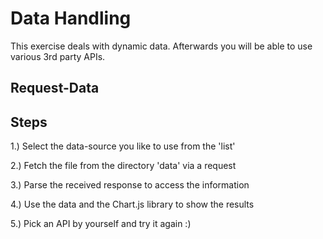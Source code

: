 Data Handling
=============


This exercise deals with dynamic data. Afterwards you will be able to use various 3rd party APIs.


## Request-Data




## Steps

1.) Select the data-source you like to use from the 'list'

2.) Fetch the file from the directory 'data' via a request

3.) Parse the received response to access the information

4.) Use the data and the Chart.js library to show the results

5.) Pick an API by yourself and try it again :)
